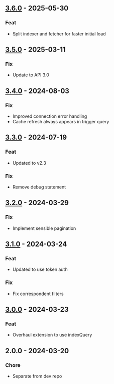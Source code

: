 
<a name="3.6.0"></a>
## [3.6.0] - 2025-05-30
### Feat
- Split indexer and fetcher for faster initial load


<a name="3.5.0"></a>
## [3.5.0] - 2025-03-11
### Fix
- Update to API 3.0


<a name="3.4.0"></a>
## [3.4.0] - 2024-08-03
### Fix
- Improved connection error handling
- Cache refresh always appears in trigger query


<a name="3.3.0"></a>
## [3.3.0] - 2024-07-19
### Feat
- Updated to v2.3

### Fix
- Remove debug statement


<a name="3.2.0"></a>
## [3.2.0] - 2024-03-29
### Fix
- Implement sensible pagination


<a name="3.1.0"></a>
## [3.1.0] - 2024-03-24
### Feat
- Updated to use token auth

### Fix
- Fix correspondent filters


<a name="3.0.0"></a>
## [3.0.0] - 2024-03-23
### Feat
- Overhaul extension to use indexQuery


<a name="2.0.0"></a>
## 2.0.0 - 2024-03-20
### Chore
- Separate from dev repo


[Unreleased]: https://github.com/Pete-Hamlin/albert-paperless/compare/3.6.0...HEAD
[3.6.0]: https://github.com/Pete-Hamlin/albert-paperless/compare/3.5.0...3.6.0
[3.5.0]: https://github.com/Pete-Hamlin/albert-paperless/compare/3.4.0...3.5.0
[3.4.0]: https://github.com/Pete-Hamlin/albert-paperless/compare/3.3.0...3.4.0
[3.3.0]: https://github.com/Pete-Hamlin/albert-paperless/compare/3.2.0...3.3.0
[3.2.0]: https://github.com/Pete-Hamlin/albert-paperless/compare/3.1.0...3.2.0
[3.1.0]: https://github.com/Pete-Hamlin/albert-paperless/compare/3.0.0...3.1.0
[3.0.0]: https://github.com/Pete-Hamlin/albert-paperless/compare/2.0.0...3.0.0
